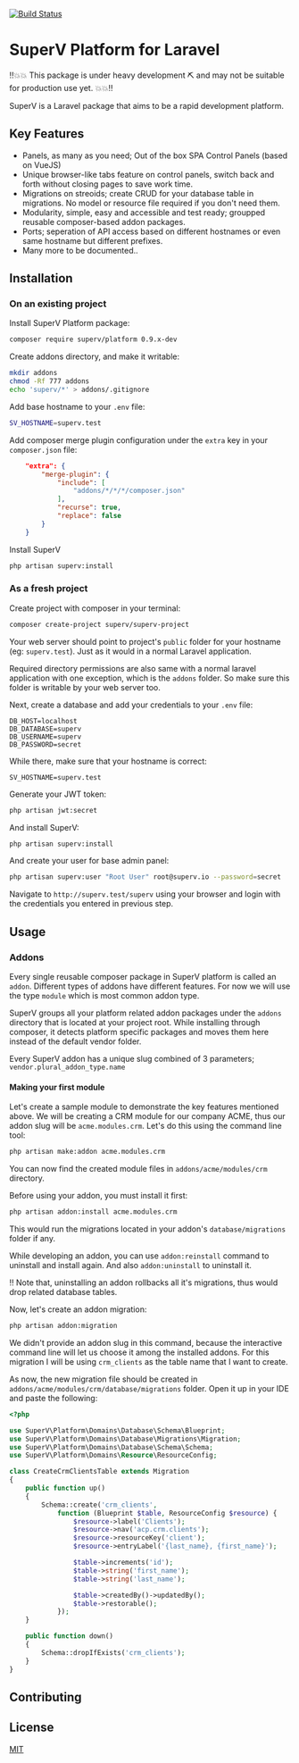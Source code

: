 [![Build Status](https://travis-ci.org/superv/platform.svg?branch=master)](https://travis-ci.org/superv/platform)
# SuperV Platform for Laravel
‼️💥💥 This package is under heavy development ⛏ and may not be suitable for production use yet. 💥💥‼️

SuperV is a Laravel package that aims to be a rapid development platform.

## Key Features
- Panels, as many as you need; Out of the box SPA Control Panels (based on VueJS)
- Unique browser-like tabs feature on control panels, switch back and forth without closing pages to save work time.
- Migrations on streoids; create CRUD for your database table in migrations. No model or resource file required if you don't need them.
- Modularity, simple, easy and accessible and test ready; groupped reusable composer-based addon packages.
- Ports; seperation of API access based on different hostnames or even same hostname but different prefixes.
- Many more to be documented..


## Installation

### On an existing project
Install SuperV Platform package:
```bash
composer require superv/platform 0.9.x-dev
```

Create addons directory, and make it writable:
```bash
mkdir addons
chmod -Rf 777 addons
echo 'superv/*' > addons/.gitignore
```

Add base hostname to your `.env` file:
```bash
SV_HOSTNAME=superv.test
```

Add composer merge plugin configuration under the `extra` key in your `composer.json` file:
```json
    "extra": {
        "merge-plugin": {
            "include": [
                "addons/*/*/*/composer.json"
            ],
            "recurse": true,
            "replace": false
        }
    }
```
 
Install SuperV
```bash
php artisan superv:install
```


### As a fresh project

Create project with composer in your terminal:
```bash
composer create-project superv/superv-project
```

Your web server should point to project's `public` folder for your hostname (eg: `superv.test`). Just as it would in a normal Laravel application.

Required directory permissions are also same with a normal laravel application with one exception, which is the `addons` folder. So make sure this folder is writable by your web server too.

Next, create a database and add your credentials to your `.env` file:

```text
DB_HOST=localhost
DB_DATABASE=superv
DB_USERNAME=superv
DB_PASSWORD=secret
```

While there, make sure that your hostname is correct:

```text
SV_HOSTNAME=superv.test
```

Generate your JWT token:
```bash
php artisan jwt:secret
```

And install SuperV:
```bash
php artisan superv:install
```

And create your user for base admin panel:
```bash
php artisan superv:user "Root User" root@superv.io --password=secret
```

Navigate to `http://superv.test/superv` using your browser and login with the credentials you entered in previous step.


## Usage

### Addons
Every single reusable composer package in SuperV platform is called an `addon`. Different types of addons have different features. For now we will use the type `module` which is most common addon type.

SuperV groups all your platform related addon packages under the `addons` directory that is located at your project root. While installing through composer, it detects platform specific packages and moves them here instead of the default vendor folder.

Every SuperV addon has a unique slug combined of 3 parameters; `vendor.plural_addon_type.name`


#### Making your first module
Let's create a sample module to demonstrate the key features mentioned above. We will be creating a CRM module for our company ACME, thus our addon slug will be `acme.modules.crm`. Let's do this using the command line tool:

```bash
php artisan make:addon acme.modules.crm
```

You can now find the created module files in `addons/acme/modules/crm` directory.

Before using your addon, you must install it first:

```bash
php artisan addon:install acme.modules.crm
```

This would run the migrations located in your addon's `database/migrations` folder if any.

While developing an addon, you can use `addon:reinstall` command to uninstall and install again. And also `addon:uninstall` to uninstall it. 

‼ Note that, uninstalling an addon rollbacks all it's migrations, thus would drop related database tables.

Now, let's create an addon migration:
```bash
php artisan addon:migration
```

We didn't provide an addon slug in this command, because the interactive command line will let us choose it among the installed addons.
For this migration I will be using `crm_clients` as the table name that I want to create.


As now, the new migration file should be created in `addons/acme/modules/crm/database/migrations` folder. Open it up in your IDE and paste the following:

```php
<?php

use SuperV\Platform\Domains\Database\Schema\Blueprint;
use SuperV\Platform\Domains\Database\Migrations\Migration;
use SuperV\Platform\Domains\Database\Schema\Schema;
use SuperV\Platform\Domains\Resource\ResourceConfig;

class CreateCrmClientsTable extends Migration
{
    public function up()
    {
        Schema::create('crm_clients',
            function (Blueprint $table, ResourceConfig $resource) {
                $resource->label('Clients');
                $resource->nav('acp.crm.clients');
                $resource->resourceKey('client');
                $resource->entryLabel('{last_name}, {first_name}');

                $table->increments('id');
                $table->string('first_name');
                $table->string('last_name');

                $table->createdBy()->updatedBy();
                $table->restorable();
            });
    }

    public function down()
    {
        Schema::dropIfExists('crm_clients');
    }
}
```



## Contributing


## License
[MIT](https://github.com/superv/superv-platform/blob/master/LICENSE.md)
